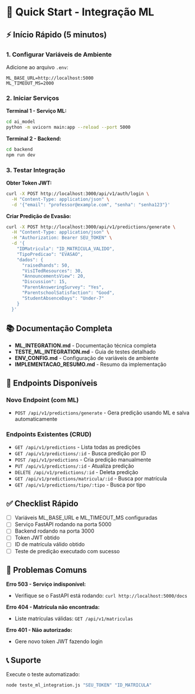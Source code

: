 # 🚀 Quick Start - Integração ML

## ⚡ Início Rápido (5 minutos)

### 1. Configurar Variáveis de Ambiente

Adicione ao arquivo `.env`:

```env
ML_BASE_URL=http://localhost:5000
ML_TIMEOUT_MS=2000
```

### 2. Iniciar Serviços

**Terminal 1 - Serviço ML:**
```bash
cd ai_model
python -m uvicorn main:app --reload --port 5000
```

**Terminal 2 - Backend:**
```bash
cd backend
npm run dev
```

### 3. Testar Integração

**Obter Token JWT:**
```bash
curl -X POST http://localhost:3000/api/v1/auth/login \
  -H "Content-Type: application/json" \
  -d '{"email": "professor@example.com", "senha": "senha123"}'
```

**Criar Predição de Evasão:**
```bash
curl -X POST http://localhost:3000/api/v1/predictions/generate \
  -H "Content-Type: application/json" \
  -H "Authorization: Bearer SEU_TOKEN" \
  -d '{
    "IDMatricula": "ID_MATRICULA_VALIDO",
    "TipoPredicao": "EVASAO",
    "dados": {
      "raisedhands": 50,
      "VisITedResources": 30,
      "AnnouncementsView": 20,
      "Discussion": 15,
      "ParentAnsweringSurvey": "Yes",
      "ParentschoolSatisfaction": "Good",
      "StudentAbsenceDays": "Under-7"
    }
  }'
```

## 📚 Documentação Completa

- **ML_INTEGRATION.md** - Documentação técnica completa
- **TESTE_ML_INTEGRATION.md** - Guia de testes detalhado
- **ENV_CONFIG.md** - Configuração de variáveis de ambiente
- **IMPLEMENTACAO_RESUMO.md** - Resumo da implementação

## 🔗 Endpoints Disponíveis

### Novo Endpoint (com ML)
- `POST /api/v1/predictions/generate` - Gera predição usando ML e salva automaticamente

### Endpoints Existentes (CRUD)
- `GET /api/v1/predictions` - Lista todas as predições
- `GET /api/v1/predictions/:id` - Busca predição por ID
- `POST /api/v1/predictions` - Cria predição manualmente
- `PUT /api/v1/predictions/:id` - Atualiza predição
- `DELETE /api/v1/predictions/:id` - Deleta predição
- `GET /api/v1/predictions/matricula/:id` - Busca por matrícula
- `GET /api/v1/predictions/tipo/:tipo` - Busca por tipo

## ✅ Checklist Rápido

- [ ] Variáveis ML_BASE_URL e ML_TIMEOUT_MS configuradas
- [ ] Serviço FastAPI rodando na porta 5000
- [ ] Backend rodando na porta 3000
- [ ] Token JWT obtido
- [ ] ID de matrícula válido obtido
- [ ] Teste de predição executado com sucesso

## 🐛 Problemas Comuns

**Erro 503 - Serviço indisponível:**
- Verifique se o FastAPI está rodando: `curl http://localhost:5000/docs`

**Erro 404 - Matrícula não encontrada:**
- Liste matrículas válidas: `GET /api/v1/matriculas`

**Erro 401 - Não autorizado:**
- Gere novo token JWT fazendo login

## 📞 Suporte

Execute o teste automatizado:
```bash
node teste_ml_integration.js "SEU_TOKEN" "ID_MATRICULA"
```
